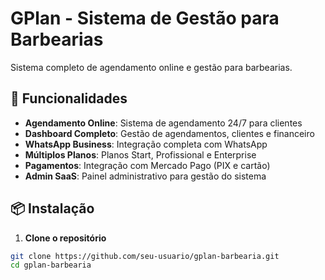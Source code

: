 # GPlan - Sistema de Gestão para Barbearias

Sistema completo de agendamento online e gestão para barbearias.

## 🚀 Funcionalidades

- **Agendamento Online**: Sistema de agendamento 24/7 para clientes
- **Dashboard Completo**: Gestão de agendamentos, clientes e financeiro
- **WhatsApp Business**: Integração completa com WhatsApp
- **Múltiplos Planos**: Planos Start, Profissional e Enterprise
- **Pagamentos**: Integração com Mercado Pago (PIX e cartão)
- **Admin SaaS**: Painel administrativo para gestão do sistema

## 📦 Instalação

1. **Clone o repositório**
```bash
git clone https://github.com/seu-usuario/gplan-barbearia.git
cd gplan-barbearia